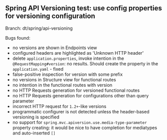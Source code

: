 ## Spring API Versioning test: use config properties for versioning configuration

Branch: dt/spring/api-versioning

Bugs found:
- no versions are shown in Endpoints view
- configured headers are highlighted as 'Unknown HTTP header'
- delete `application.properties`, invoke intention in the `@RequestMapping#version`:
  no results. Should create the property in the `application.yaml` - fixed
- false-positive inspection for version with some prefix
- no versions in Structure view for functional routes
- no intention in the functional routes with version
- no HTTP Requests generation for versioned functional routes
- no HTTP Requests generation for configurations other than query parameter
- incorrect HTTP request for `1.2+`-like versions
- programmatic configurer is not detected unless the header-based versioning is specified
- no support for `spring.mvc.apiversion.use.media-type-parameter` property creating: it would be nice to have completion for mediatypes and auto-inserted `[]`

